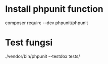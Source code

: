 # Install phpunit function
composer require --dev phpunit/phpunit

# Test fungsi
./vendor/bin/phpunit --testdox tests/
